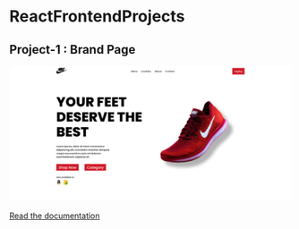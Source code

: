 # ReactFrontendProjects

## Project-1 : Brand Page

![Brand Page](Project_sample_images/project1.png)

[Read the documentation](project1_BrandPage/README.md)



